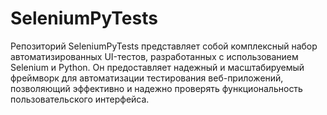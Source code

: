 # SeleniumPyTests
Репозиторий SeleniumPyTests представляет собой комплексный набор автоматизированных UI-тестов, разработанных с использованием Selenium и Python. Он предоставляет надежный и масштабируемый фреймворк для автоматизации тестирования веб-приложений, позволяющий эффективно и надежно проверять функциональность пользовательского интерфейса.
